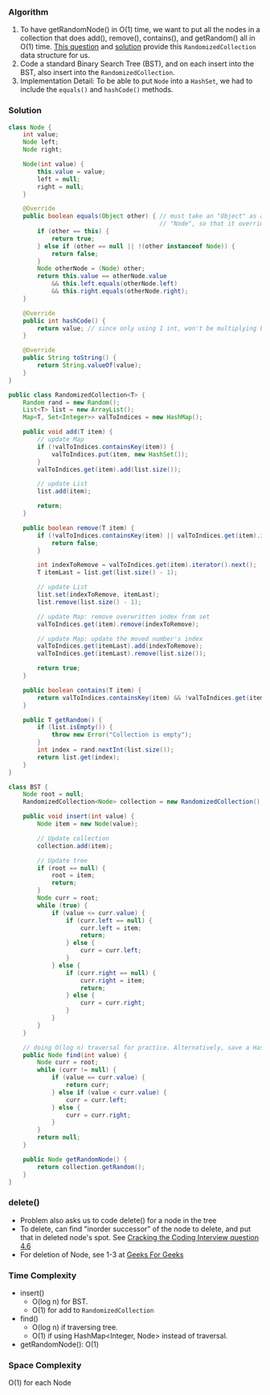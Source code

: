### Algorithm

1. To have getRandomNode() in O(1) time, we want to put all the nodes in a collection that does add(), remove(), contains(), and getRandom() all in O(1) time. [This question](https://leetcode.com/problems/insert-delete-getrandom-o1-duplicates-allowed) and [solution](https://github.com/RodneyShag/Interview_solutions/blob/master/Solutions/LeetCode/Insert%20Delete%20GetRandom%20O%281%29%20-%20Duplicates%20allowed.md) provide this `RandomizedCollection` data structure for us.
1. Code a standard Binary Search Tree (BST), and on each insert into the BST, also insert into the `RandomizedCollection`.
1. Implementation Detail: To be able to put `Node` into a `HashSet`, we had to include the `equals()` and `hashCode()` methods.

### Solution

```java
class Node {
    int value;
    Node left;
    Node right;

    Node(int value) {
        this.value = value;
        left = null;
        right = null;
    }

    @Override
    public boolean equals(Object other) { // must take an "Object" as a parameter, not a
                                          // "Node", so that it overrides the .equals() method
        if (other == this) {
            return true;
        } else if (other == null || !(other instanceof Node)) {
            return false;
        }
        Node otherNode = (Node) other;
        return this.value == otherNode.value
            && this.left.equals(otherNode.left)
            && this.right.equals(otherNode.right);
    }

    @Override
    public int hashCode() {
        return value; // since only using 1 int, won't be multiplying by primes.
    }

    @Override
    public String toString() {
        return String.valueOf(value);
    }
}
```

```java
public class RandomizedCollection<T> {
    Random rand = new Random();
    List<T> list = new ArrayList();
    Map<T, Set<Integer>> valToIndices = new HashMap();

    public void add(T item) {
        // update Map
        if (!valToIndices.containsKey(item)) {
            valToIndices.put(item, new HashSet());
        }
        valToIndices.get(item).add(list.size());

        // update List
        list.add(item);

        return;
    }

    public boolean remove(T item) {
        if (!valToIndices.containsKey(item) || valToIndices.get(item).isEmpty()) {
            return false;
        }

        int indexToRemove = valToIndices.get(item).iterator().next();
        T itemLast = list.get(list.size() - 1);

        // update List
        list.set(indexToRemove, itemLast);
        list.remove(list.size() - 1);

        // update Map: remove overwritten index from set
        valToIndices.get(item).remove(indexToRemove);

        // update Map: update the moved number's index
        valToIndices.get(itemLast).add(indexToRemove);                              
        valToIndices.get(itemLast).remove(list.size());

        return true;
    }

    public boolean contains(T item) {
        return valToIndices.containsKey(item) && !valToIndices.get(item).isEmpty();
    }

    public T getRandom() {
        if (list.isEmpty()) {
            throw new Error("Collection is empty");
        }
        int index = rand.nextInt(list.size());
        return list.get(index);
    }
}
```

```java
class BST {
    Node root = null;
    RandomizedCollection<Node> collection = new RandomizedCollection();

    public void insert(int value) {
        Node item = new Node(value);

        // Update collection
        collection.add(item);

        // Update tree
        if (root == null) {
            root = item;
            return;
        }
        Node curr = root;
        while (true) {
            if (value <= curr.value) {
                if (curr.left == null) {
                    curr.left = item;
                    return;
                } else {
                    curr = curr.left;
                }
            } else {
                if (curr.right == null) {
                    curr.right = item;
                    return;
                } else {
                    curr = curr.right;
                }
            }
        }
    }

    // doing O(log n) traversal for practice. Alternatively, save a HashMap<Integer, Node> for O(1) time.
    public Node find(int value) {
        Node curr = root;
        while (curr != null) {
            if (value == curr.value) {
                return curr;
            } else if (value < curr.value) {
                curr = curr.left;
            } else {
                curr = curr.right;
            }
        }
        return null;
    }

    public Node getRandomNode() {
        return collection.getRandom();
    }
}
```

### delete()

- Problem also asks us to code delete() for a node in the tree
- To delete, can find "inorder successor" of the node to delete, and put that in deleted node's spot. See [Cracking the Coding Interview question 4.6](https://github.com/RodneyShag/Interview_solutions/blob/master/Solutions/Cracking%20the%20Coding%20Interview/Successor.md)
- For deletion of Node, see 1-3 at [Geeks For Geeks](https://www.geeksforgeeks.org/binary-search-tree-set-2-delete/)

### Time Complexity

- insert()
  - O(log n) for BST.
  - O(1) for add to `RandomizedCollection`
- find()
  - O(log n) if traversing tree.
  - O(1) if using HashMap<Integer, Node> instead of traversal.
- getRandomNode(): O(1)

### Space Complexity

O(1) for each Node

